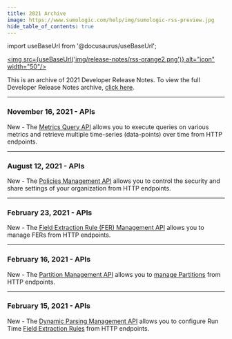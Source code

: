 ```yaml
---
title: 2021 Archive
image: https://www.sumologic.com/help/img/sumologic-rss-preview.jpg
hide_table_of_contents: true
---
```


import useBaseUrl from '@docusaurus/useBaseUrl';

<a href="https://www.sumologic.com/help/release-notes-developer/rss.xml"><img src={useBaseUrl('img/release-notes/rss-orange2.png')} alt="icon" width="50"/></a>

This is an archive of 2021 Developer Release Notes. To view the full Developer Release Notes archive, [click here](/release-notes-developer/archive).

<!-- truncate -->

---
### November 16, 2021 - APIs

New - The [Metrics Query API](/docs/api/metrics-query) allows you to execute queries on various metrics and retrieve multiple time-series (data-points) over time from HTTP endpoints.

---
### August 12, 2021 - APIs

New - The [Policies Management API](/docs/api/policies-management) allows you to control the security and share settings of your organization from HTTP endpoints.

---
### February 23, 2021 - APIs

New - The [Field Extraction Rule (FER) Management API](/docs/api/field-extraction-rules) allows you to manage FERs from HTTP endpoints.

---
### February 16, 2021 - APIs

New - The [Partition Management API](/docs/api/partition-management) allows you to [manage Partitions](/docs/manage/partitions) from HTTP endpoints.

---
### February 15, 2021 - APIs

New - The [Dynamic Parsing Management API](/docs/api/dynamic-parsing) allows you to configure Run Time [Field Extraction Rules](/docs/manage/field-extractions) from HTTP endpoints.
